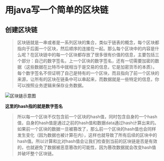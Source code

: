 # 用java写一个简单的区块链

## 创建区块链

>区块链就是一串或者是一系列区块的集合，类似于链表的概念，每个区块都指向于后面一个区块，然后顺序的连接在一起。那么每个区块中的内容是什么呢？在区块链中的每一个区块都存放了很多很有价值的信息，主要包括三个部分：自己的数字签名，上一个区块的数字签名，还有一切需要加密的数据（这些数据在比特币中就相当于是交易的信息，它是加密货币的本质）。每个数字签名不但证明了自己是特有的一个区块，而且指向了前一个区块的来源，让所有的区块在链条中可以串起来，而数据就是一些特定的信息，你可以按照业务逻辑来保存业务数据。

![区块链示意图](https://github.com/pibigstar/blockchain/raw/master/01.png)

**这里的hash指的就是数字签名**

> 所以每一个区块不仅包含前一个区块的hash值，同时包含自身的一个hash值，自身的hash值是通过之前的hash值和数据data通过hash计算出来的。如果前一个区块的数据一旦被篡改了，那么前一个区块的hash值也会同样发生变化（因为数据也被计算在内），这样也就导致了所有后续的区块中的hash值。所以计算和比对hash值会让我们检查到当前的区块链是否是有效的，也就避免了数据被恶意篡改的可能性，因为篡改数据就会改变hash值并破坏整个区块链。



